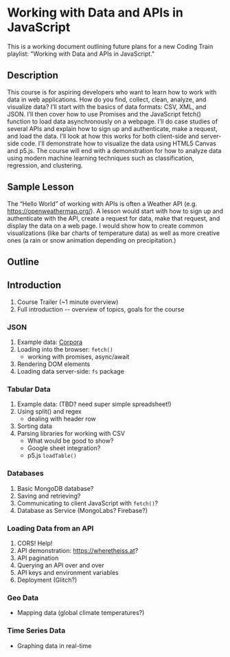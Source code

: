 # Working with Data and APIs in JavaScript

This is a working document outlining future plans for a new Coding Train playlist: "Working with Data and APIs in JavaScript."


## Description

This course is for aspiring developers who want to learn how to work with data in web applications. How do you find, collect, clean, analyze, and visualize data? I’ll start with the basics of data formats: CSV, XML, and JSON. I’ll then cover how to use Promises and the JavaScript fetch() function to load data asynchronously on a webpage. I’ll do case studies of several APIs and explain how to sign up and authenticate, make a request, and load the data. I’ll look at how this works for both client-side and server-side code. I’ll demonstrate how to visualize the data using HTML5 Canvas and p5.js. The course will end with a demonstration for how to analyze data using modern machine learning techniques such as classification, regression, and clustering.

## Sample Lesson

The “Hello World” of working with APIs is often a Weather API (e.g. https://openweathermap.org/). A lesson would start with how to sign up and authenticate with the API, create a request for data, make that request, and display the data on a web page. I would show how to create common visualizations (like bar charts of temperature data) as well as more creative ones (a rain or snow animation depending on precipitation.)  

## Outline

## Introduction
1. Course Trailer (~1 minute overview)
2. Full introduction -- overview of topics, goals for the course

### JSON
1. Example data: [Corpora](https://github.com/dariusk/corpora)
2. Loading into the browser: `fetch()`
    * working with promises, async/await
3. Rendering DOM elements
4. Loading data server-side: `fs` package

### Tabular Data
1. Example data: (TBD? need super simple spreadsheet!)
2. Using split() and regex
    * dealing with header row
3. Sorting data
4. Parsing libraries for working with CSV
    * What would be good to show?
    * Google sheet integration?
    * p5.js `loadTable()`
    
### Databases
1. Basic MongoDB database?
2. Saving and retrieving?
3. Communicating to client JavaScript with `fetch()`?
4. Database as Service (MongoLabs? Firebase?)

### Loading Data from an API
1. CORS! Help!
2. API demonstration: https://wheretheiss.at? 
3. API pagination
4. Querying an API over and over
5. API keys and environment variables
6. Deployment (Glitch?)

### Geo Data
* Mapping data (global climate temperatures?)

### Time Series Data
* Graphing data in real-time
